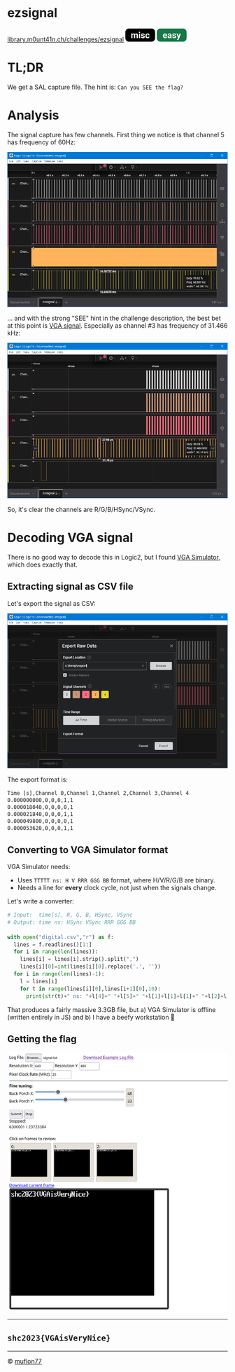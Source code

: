 # ezsignal

[library.m0unt41n.ch/challenges/ezsignal](https://library.m0unt41n.ch/challenges/ezsignal) ![](../../resources/misc.svg) ![](../../resources/easy.svg) 

# TL;DR

We get a SAL capture file. The hint is: `Can you SEE the flag?`

# Analysis

The signal capture has few channels. First thing we notice is that channel 5 has frequency of 60Hz:

![](logic1.png "")

... and with the strong "SEE" hint in the challenge description, the best bet at this point is
[VGA signal](https://en.wikipedia.org/wiki/Video_Graphics_Array#Signal_timings).
Especially as channel #3 has frequency of 31.466 kHz:

![](logic2.png "")

So, it's clear the channels are R/G/B/HSync/VSync.

# Decoding VGA signal

There is no good way to decode this in Logic2, but I found
[VGA Simulator](https://madlittlemods.github.io/vga-simulator),
which does exactly that.

## Extracting signal as CSV file

Let's export the signal as CSV:

![](logic3.png "")

The export format is:

```
Time [s],Channel 0,Channel 1,Channel 2,Channel 3,Channel 4
0.000000000,0,0,0,1,1
0.000018040,0,0,0,0,1
0.000021840,0,0,0,1,1
0.000049800,0,0,0,0,1
0.000053620,0,0,0,1,1
```

## Converting to VGA Simulator format

VGA Simulator needs:

*   Uses `TTTTT ns: H V RRR GGG BB` format, where H/V/R/G/B are binary.
*   Needs a line for **every** clock cycle, not just when the signals change.

Let's write a converter:

```python
# Input:  time[s], R, G, B, HSync, VSync
# Output: time ns: HSync VSync RRR GGG BB

with open("digital.csv","r") as f:
  lines = f.readlines()[1:]
  for i in range(len(lines)):
    lines[i] = lines[i].strip().split(",")
    lines[i][0]=int(lines[i][0].replace('.', ''))
  for i in range(len(lines)-1):
    l = lines[i]
    for t in range(lines[i][0],lines[i+1][0],10):
      print(str(t)+" ns: "+l[4]+" "+l[5]+" "+l[1]+l[1]+l[1]+" "+l[2]+l[2]+l[2]+" "+l[3]+l[3])
```

That produces a fairly massive 3.3GB file, but a) VGA Simulator is offline (written entirely in JS)
and b) I have a beefy workstation &#128578;

## Getting the flag

![](vgasim.png "")

---

## `shc2023{VGAisVeryNice}`



<hr>

&copy; [muflon77](https://library.m0unt41n.ch/players/805ae1c8-9fe4-5816-b4a4-5057fa6eedb1)
